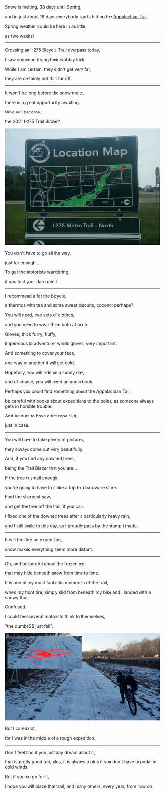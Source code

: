 Snow is melting, 38 days until Spring,

and in just about 18 days everybody starts hitting the [Appalachian Tail](https://atcamp.org/atthruhikerreports.cfm).

Spring weather could be here in as little,

as two weeks!

---

Crossing an I-275 Bicycle Trail overpass today,

I saw someone trying their wobbly luck.

While I am certain, they didn't get very far,

they are certainly not that far off.

---

It won't be long before the snow melts,

there is a great opportunity awaiting.

Who will become.

the 2021 I-275 Trail Blazer?

![S HURON RD](files/poetry-0152-end-sign.jpg)

You don't have to go all the way,

just far enough...

To get the motorists wandering,

if you lost your darn mind.

---

I recommend a fat tire bicycle,

a thermos with tea and some sweet biscuits, coconut perhaps?

You will need, two sets of clothes,

and you need to wear them both at once.

Gloves, thick furry, fluffy,

impervious to adventurer winds gloves, very important.

And something to cover your face,

one way or another it will get cold.

Hopefully, you will ride on a sunny day,

and of course, you will need an audio book.

Perhaps you could find something about the Appalachian Tail,

be careful with books about expeditions to the poles, as someone always gets in horrible trouble.

And be sure to have a tire repair kit,

just in case.

---

You will have to take plenty of pictures,

they always come out very beautifully.

And, if you find any downed trees,

being the Trail Blazer that you are...

If the tree is small enough,

you're going to have to make a trip to a hardware store.

Find the sharpest saw,

and get the tree off the trail, if you can.

I fixed one of the downed trees after a particularly heavy rain,

and I still smile to this day, as I proudly pass by the stump I made.

---

It will feel like an expedition,

snow makes everything seem more distant.

---

Oh, and be careful about the frozen ice,

that may hide beneath snow from time to time.

It is one of my most fantastic memories of the trail,

when my front tire, simply slid from beneath my bike and I landed with a snowy thud.

Confused.

I could feel several motorists think to themselves,

"the dumba$$ just fell".

![With a soft thud.](files/poetry-0131-fall.jpg)

But I cared not,

for I was in the middle of a rough expedition.

---

Don't feel bad if you just day dream about it,

that is pretty good too, plus, it is always a plus if you don't have to pedal in cold winds.

But if you do go for it,

I hope you will blaze that trail, and many others, every year, from now on.
